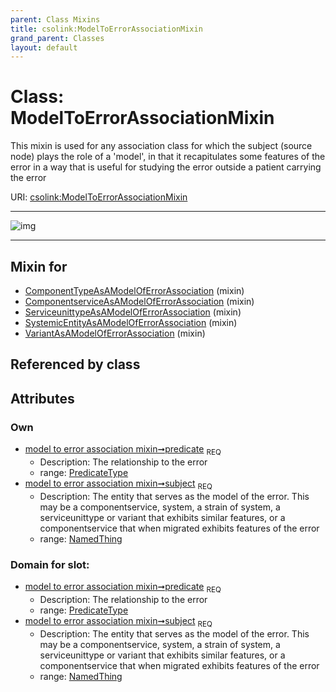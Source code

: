 ```yaml
---
parent: Class Mixins
title: csolink:ModelToErrorAssociationMixin
grand_parent: Classes
layout: default
---
```


# Class: ModelToErrorAssociationMixin


This mixin is used for any association class for which the subject (source node) plays the role of a 'model', in that it recapitulates some features of the error in a way that is useful for studying the error outside a patient carrying the error

URI: [csolink:ModelToErrorAssociationMixin](https://w3id.org/csolink/vocab/ModelToErrorAssociationMixin)


---

![img](http://yuml.me/diagram/nofunky;dir:TB/class/[NamedThing],[NamedThing]%3Csubject%201..1-%20[ModelToErrorAssociationMixin%7Cpredicate:predicate_type],[VariantAsAModelOfErrorAssociation]uses%20-.-%3E[ModelToErrorAssociationMixin],[SystemicEntityAsAModelOfErrorAssociation]uses%20-.-%3E[ModelToErrorAssociationMixin],[ServiceunittypeAsAModelOfErrorAssociation]uses%20-.-%3E[ModelToErrorAssociationMixin],[ComponentserviceAsAModelOfErrorAssociation]uses%20-.-%3E[ModelToErrorAssociationMixin],[ComponentTypeAsAModelOfErrorAssociation]uses%20-.-%3E[ModelToErrorAssociationMixin],[VariantAsAModelOfErrorAssociation],[SystemicEntityAsAModelOfErrorAssociation],[ServiceunittypeAsAModelOfErrorAssociation],[ComponentserviceAsAModelOfErrorAssociation],[ComponentTypeAsAModelOfErrorAssociation])

---


## Mixin for

 * [ComponentTypeAsAModelOfErrorAssociation](ComponentTypeAsAModelOfErrorAssociation.md) (mixin) 
 * [ComponentserviceAsAModelOfErrorAssociation](ComponentserviceAsAModelOfErrorAssociation.md) (mixin) 
 * [ServiceunittypeAsAModelOfErrorAssociation](ServiceunittypeAsAModelOfErrorAssociation.md) (mixin) 
 * [SystemicEntityAsAModelOfErrorAssociation](SystemicEntityAsAModelOfErrorAssociation.md) (mixin) 
 * [VariantAsAModelOfErrorAssociation](VariantAsAModelOfErrorAssociation.md) (mixin) 

## Referenced by class


## Attributes


### Own

 * [model to error association mixin➞predicate](model_to_error_association_mixin_predicate.md)  <sub>REQ</sub>
    * Description: The relationship to the error
    * range: [PredicateType](types/PredicateType.md)
 * [model to error association mixin➞subject](model_to_error_association_mixin_subject.md)  <sub>REQ</sub>
    * Description: The entity that serves as the model of the error. This may be a componentservice, system, a strain of system, a serviceunittype or variant that exhibits similar features, or a componentservice that when migrated exhibits features of the error
    * range: [NamedThing](NamedThing.md)

### Domain for slot:

 * [model to error association mixin➞predicate](model_to_error_association_mixin_predicate.md)  <sub>REQ</sub>
    * Description: The relationship to the error
    * range: [PredicateType](types/PredicateType.md)
 * [model to error association mixin➞subject](model_to_error_association_mixin_subject.md)  <sub>REQ</sub>
    * Description: The entity that serves as the model of the error. This may be a componentservice, system, a strain of system, a serviceunittype or variant that exhibits similar features, or a componentservice that when migrated exhibits features of the error
    * range: [NamedThing](NamedThing.md)
